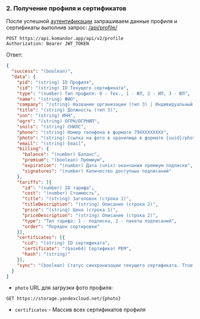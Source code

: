 ### 2. Получение профиля и сертификатов

После успешной [аутентификации](1.auth.md) запрашиваем данные профиля и сертификаты выполнив запрос: [/api/profile/](https://api.komandor.app/docs/static/index.html#/Users/post_api_profile_)

```http request
POST https://api.komandor.app/api/v2/profile
Authorization: Bearer JWT_TOKEN
```

Ответ:

```json
{
  "success": "(boolean)",
  "data": {
    "pid": "(string) ID Профиля",
    "cid": "(string) ID Текущего сертификата",
    "type": "(number) Тип профиля: 0 - Тех., 1 - ФЛ, 2 - ИП, 3 - ЮЛ",
    "name": "(string) ФИО",
    "company": "(string) Название организации (тип 3) | Индивидуальный предприниматель (тип 2)",
    "title": "(string) Должность (тип 3)",
    "inn": "(string) ИНН",
    "ogrn": "(string) ОГРН/ОГРНИП",
    "snils": "(string) СНИЛС",
    "phone": "(string) Номер телефона в формате 79XXXXXXXXX",
    "photo": "(string) Ссылка на фото в хранилище в формате {uuid}/photos/{file}",
    "email": "(string) Email",
    "billing": {
      "balance": "(number) Баланс",
      "premium": "(boolean) Премиум",
      "expiration": "(number) Дата (unix) окончания премиум подписки",
      "signatures": "(number) Количество доступных подписаний"
    },
    "tariffs": [{
      "id": "(number) ID тарифа",
      "cost": "(number) Стоимость",
      "title": "(string) Заголовок (строка 1)",
      "titleDescription": "(string) Описание (строка 2)",
      "price": "(string) Цена (строка 1)",
      "priceDescription": "(string) Описание (строка 2)",
      "type": "Тип тарифа: 1 - подписка, 2 - пакеты подписаний",
      "order": "Порядок сортировки"
    }],
    "certificates": [{
      "cid": "(string) ID сертификата",
      "certificate": "(base64) Сертификат PEM",
      "hash": "(string)"
    }],
    "sync": "(boolean) Статус синхронизации текущего сертификата. True - синхронизирован, false - не синхронизирован"
  }
}
```

- `photo` URL для загрузки фото профиля:

```http request
GET https://storage.yandexcloud.net/{photo}
```

- `certificates` - Массив всех сертификатов профиля
